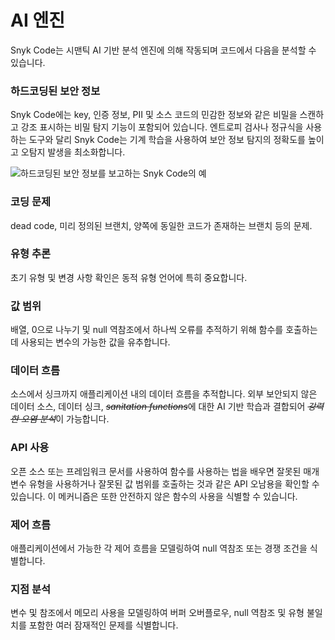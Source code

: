 # AI 엔진

Snyk Code는 시맨틱 AI 기반 분석 엔진에 의해 작동되며 코드에서 다음을 분석할 수 있습니다.

### 하드코딩된 보안 정보

Snyk Code에는 key, 인증 정보, PII 및 소스 코드의 민감한 정보와 같은 비밀을 스캔하고 강조 표시하는 비밀 탐지 기능이 포함되어 있습니다. 엔트로피 검사나 정규식을 사용하는 도구와 달리 Snyk Code는 기계 학습을 사용하여 보안 정보 탐지의 정확도를 높이고 오탐지 발생을 최소화합니다.

![하드코딩된 보안 정보를 보고하는 Snyk Code의 예](../../../.gitbook/assets/image5.png)

### 코딩 문제

dead code, 미리 정의된 브랜치, 양쪽에 동일한 코드가 존재하는 브랜치 등의 문제.

### 유형 추론

초기 유형 및 변경 사항 확인은 동적 유형 언어에 특히 중요합니다.

### 값 범위

배열, 0으로 나누기 및 null 역참조에서 하나씩 오류를 추적하기 위해 함수를 호출하는 데 사용되는 변수의 가능한 값을 유추합니다.

### 데이터 흐름

소스에서 싱크까지 애플리케이션 내의 데이터 흐름을 추적합니다. 외부 보안되지 않은 데이터 소스, 데이터 싱크, ~~_sanitation functions_~~에 대한 AI 기반 학습과 결합되어 ~~_강력한 오염 분석_~~이 가능합니다.

### **API** 사용

오픈 소스 또는 프레임워크 문서를 사용하여 함수를 사용하는 법을 배우면 잘못된 매개변수 유형을 사용하거나 잘못된 값 범위를 호출하는 것과 같은 API 오남용을 확인할 수 있습니다. 이 메커니즘은 또한 안전하지 않은 함수의 사용을 식별할 수 있습니다.

### 제어 흐름

애플리케이션에서 가능한 각 제어 흐름을 모델링하여 null 역참조 또는 경쟁 조건을 식별합니다.

### 지점 분석

변수 및 참조에서 메모리 사용을 모델링하여 버퍼 오버플로우, null 역참조 및 유형 불일치를 포함한 여러 잠재적인 문제를 식별합니다.
